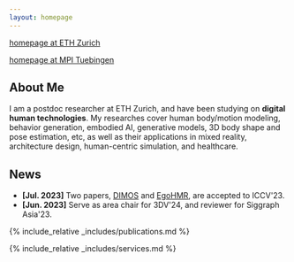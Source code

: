 ```yaml
---
layout: homepage
---
```


[homepage at ETH Zurich](https://vlg.inf.ethz.ch/team/Dr-Yan-Zhang.html)

[homepage at MPI Tuebingen](https://is.mpg.de/~yzhang#projects)



## About Me

I am a postdoc researcher at ETH Zurich, and have been studying on **digital human technologies**. My researches cover human body/motion modeling, behavior generation, embodied AI, generative models, 3D body shape and pose estimation, etc, as well as their applications in mixed reality, architecture design, human-centric simulation, and healthcare. 



<!-- ## Research Experiences and Interests

- **Computer Vision:** body pose estimation, action understanding, motion and correspondence problem
- **Machine Learning:** deep generative models, reinforcement learning, inverse problem
- **Graphics:** motion capture and behavior synthesis, human-scene interactions, parametric body models, neural rendering
- **Applications:** mixed reality, synthetic data, human-centric simulation, embodied AI, etc. -->


## News
- **[Jul. 2023]** Two papers, [DIMOS](https://zkf1997.github.io/DIMOS/) and [EgoHMR](https://sanweiliti.github.io/egohmr/egohmr.html), are accepted to ICCV'23.
- **[Jun. 2023]** Serve as area chair for 3DV'24, and reviewer for Siggraph Asia'23.

{% include_relative _includes/publications.md %}

{% include_relative _includes/services.md %}
